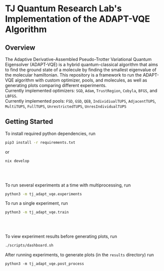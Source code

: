 # TJ Quantum Research Lab's Implementation of the ADAPT-VQE Algorithm

## Overview
The Adaptive Derivative-Assembled Pseudo-Trotter Variational Quantum Eigensolver (ADAPT-VQE) is a hybrid quantum-classical algorithm that aims to find the ground state of a molecule by finding the smallest eigenvalue of the molecular hamiltonian. This repository is a framework to run the ADAPT-VQE algorithm with custom optimizer, pools, and molecules, as well as generating plots comparing different experiments.
<br>
Currently implemented optimizers: `SGD`, `Adam`, `TrustRegion`, `Cobyla`, `BFGS`, and `LBFGS`.
<br>
Currently implemented pools: `FSD`, `GSD`, `QEB`, `IndividiualTUPS`, `AdjacentTUPS`,  `MultiTUPS`, `FullTUPS`, `UnrestrictedTUPS`, `UnresIndividualTUPS`

## Getting Started

To install required python dependencies, run
```sh
pip3 install -r requirements.txt
```
or
```sh
nix develop
```

<br>
<br>

To run several experiments at a time with multiprocessing, run
```sh
python3 -m tj_adapt_vqe.experiments
```

To run a single experiment, run
```sh
python3 -m tj_adapt_vqe.train
```

<br>
<br>

To view experiment results before generating plots, run
```sh
./scripts/dashboard.sh
```

After running experiments, to generate plots (in the `results` directory) run
```
python3 -m tj_adapt_vqe.post_process
```